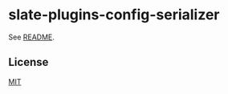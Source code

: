 # slate-plugins-config-serializer

See [README](https://github.com/udecode/slate-plugins).

## License

[MIT](../../../LICENSE)
